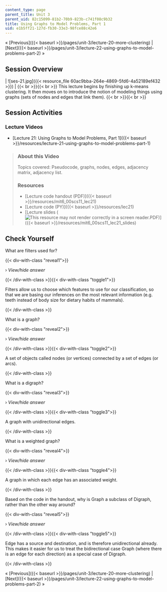 ```yaml
---
content_type: page
parent_title: Unit 3
parent_uid: 82c15099-81b2-70b9-823b-c741f08c9b32
title: Using Graphs to Model Problems, Part 1
uid: e1b5ff21-127d-fb30-33e3-98fce88c42e6
---
```


« [Previous]({{< baseurl >}}/pages/unit-3/lecture-20-more-clustering) | [Next]({{< baseurl >}}/pages/unit-3/lecture-22-using-graphs-to-model-problems-part-2) »

Session Overview
----------------

| ![ses-21.jpg]({{< resource_file 60ac9bba-264e-4869-5fd6-4a52189ef432 >}}) |  {{< br >}}{{< br >}} This lecture begins by finishing up k-means clustering. It then moves on to introduce the notion of modeling things using graphs (sets of nodes and edges that link them). {{< br >}}{{< br >}}  

Session Activities
------------------

### Lecture Videos

*   [Lecture 21: Using Graphs to Model Problems, Part 1]({{< baseurl >}}/resources/lecture-21-using-graphs-to-model-problems-part-1)

> ### About this Video
> 
> Topics covered: Pseudocode, graphs, nodes, edges, adjacency matrix, adjacency list.
> 
> ### Resources
> 
> *   [Lecture code handout (PDF)]({{< baseurl >}}/resources/mit6_00scs11_lec21)
> *   [Lecture code (PY)]({{< baseurl >}}/resources/lec21)
> *   [Lecture slides (![This resource may not render correctly in a screen reader.](/images/inacessible.gif)PDF)]({{< baseurl >}}/resources/mit6_00scs11_lec21_slides)

Check Yourself
--------------

What are filters used for?

{{< div-with-class "reveal1">}}

› _View/hide answer_

{{< /div-with-class >}}{{< div-with-class "toggle1">}}

Filters allow us to choose which features to use for our classification, so that we are basing our inferences on the most relevant information (e.g. teeth instead of body size for dietary habits of mammals).

{{< /div-with-class >}}

What is a graph?

{{< div-with-class "reveal2">}}

› _View/hide answer_

{{< /div-with-class >}}{{< div-with-class "toggle2">}}

A set of objects called nodes (or vertices) connected by a set of edges (or arcs).

{{< /div-with-class >}}

What is a digraph?

{{< div-with-class "reveal3">}}

› _View/hide answer_

{{< /div-with-class >}}{{< div-with-class "toggle3">}}

A graph with unidirectional edges.

{{< /div-with-class >}}

What is a weighted graph?

{{< div-with-class "reveal4">}}

› _View/hide answer_

{{< /div-with-class >}}{{< div-with-class "toggle4">}}

A graph in which each edge has an associated weight.

{{< /div-with-class >}}

Based on the code in the handout, why is Graph a subclass of Digraph, rather than the other way around?

{{< div-with-class "reveal5">}}

› _View/hide answer_

{{< /div-with-class >}}{{< div-with-class "toggle5">}}

Edge has a source and destination, and is therefore unidirectional already. This makes it easier for us to treat the bidirectional case Graph (where there is an edge for each direction) as a special case of Digraph.

{{< /div-with-class >}}

« [Previous]({{< baseurl >}}/pages/unit-3/lecture-20-more-clustering) | [Next]({{< baseurl >}}/pages/unit-3/lecture-22-using-graphs-to-model-problems-part-2) »